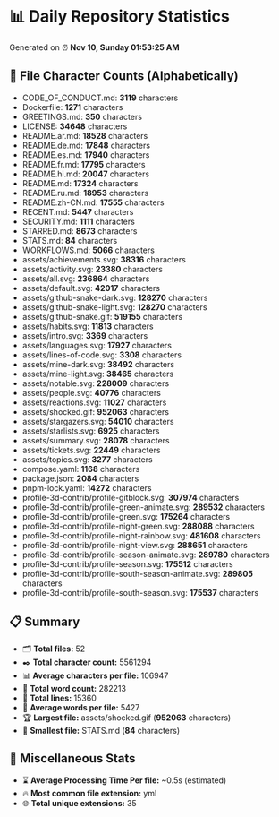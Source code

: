 # 📊 Daily Repository Statistics
Generated on ⏰ **Nov 10, Sunday 01:53:25 AM**

## 📂 File Character Counts (Alphabetically)
- CODE_OF_CONDUCT.md: **3119** characters
- Dockerfile: **1271** characters
- GREETINGS.md: **350** characters
- LICENSE: **34648** characters
- README.ar.md: **18528** characters
- README.de.md: **17848** characters
- README.es.md: **17940** characters
- README.fr.md: **17795** characters
- README.hi.md: **20047** characters
- README.md: **17324** characters
- README.ru.md: **18953** characters
- README.zh-CN.md: **17555** characters
- RECENT.md: **5447** characters
- SECURITY.md: **1111** characters
- STARRED.md: **8673** characters
- STATS.md: **84** characters
- WORKFLOWS.md: **5066** characters
- assets/achievements.svg: **38316** characters
- assets/activity.svg: **23380** characters
- assets/all.svg: **236864** characters
- assets/default.svg: **42017** characters
- assets/github-snake-dark.svg: **128270** characters
- assets/github-snake-light.svg: **128270** characters
- assets/github-snake.gif: **519155** characters
- assets/habits.svg: **11813** characters
- assets/intro.svg: **3369** characters
- assets/languages.svg: **17927** characters
- assets/lines-of-code.svg: **3308** characters
- assets/mine-dark.svg: **38492** characters
- assets/mine-light.svg: **38465** characters
- assets/notable.svg: **228009** characters
- assets/people.svg: **40776** characters
- assets/reactions.svg: **11027** characters
- assets/shocked.gif: **952063** characters
- assets/stargazers.svg: **54010** characters
- assets/starlists.svg: **6925** characters
- assets/summary.svg: **28078** characters
- assets/tickets.svg: **22449** characters
- assets/topics.svg: **3277** characters
- compose.yaml: **1168** characters
- package.json: **2084** characters
- pnpm-lock.yaml: **14272** characters
- profile-3d-contrib/profile-gitblock.svg: **307974** characters
- profile-3d-contrib/profile-green-animate.svg: **289532** characters
- profile-3d-contrib/profile-green.svg: **175264** characters
- profile-3d-contrib/profile-night-green.svg: **288088** characters
- profile-3d-contrib/profile-night-rainbow.svg: **481608** characters
- profile-3d-contrib/profile-night-view.svg: **288651** characters
- profile-3d-contrib/profile-season-animate.svg: **289780** characters
- profile-3d-contrib/profile-season.svg: **175512** characters
- profile-3d-contrib/profile-south-season-animate.svg: **289805** characters
- profile-3d-contrib/profile-south-season.svg: **175537** characters

## 📋 Summary
- 🗂️ **Total files:** 52
- ✒️ **Total character count:** 5561294
- 📊 **Average characters per file:** 106947
- 📝 **Total word count:** 282213
- 🧾 **Total lines:** 15360
- 📐 **Average words per file:** 5427
- 🏆 **Largest file:** assets/shocked.gif (**952063** characters)
- 🥉 **Smallest file:** STATS.md (**84** characters)

## 🌟 Miscellaneous Stats
- ⌛ **Average Processing Time Per file:** ~0.5s (estimated)
- 🔥 **Most common file extension:** yml
- 🌐 **Total unique extensions:** 35
